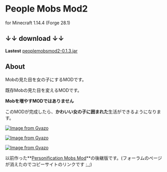 # People Mobs Mod2

for Minecraft 1.14.4 (Forge 28.1)

## ↓↓ download ↓↓

**Lastest** [peoplemobsmod2-0.1.3.jar](https://github.com/dododoshirouto/PeopleMobsMod2/releases/tag/0.1.3)

## About

Mobの見た目を女の子にするMODです。

既存Mobの見た目を変えるMODです。

**Mobを増やすMODではありません**

このMODが完成したら、**かわいい女の子に囲まれた**生活ができるようになります。

[![Image from Gyazo](https://i.gyazo.com/4c6c8a3d9096007ec7e997deb67df5c8.png)](https://gyazo.com/4c6c8a3d9096007ec7e997deb67df5c8)

[![Image from Gyazo](https://i.gyazo.com/cf4bc62c4a8296eef626583ab20f5483.png)](https://gyazo.com/cf4bc62c4a8296eef626583ab20f5483)

[![Image from Gyazo](https://i.gyazo.com/91e835f1813aa62570048a32f6f00df0.png)](https://gyazo.com/91e835f1813aa62570048a32f6f00df0)

以前作った**[Personification Mobs Mod](http://www.9minecraft.net/people-mobs-mod/)**の後継版です。(フォーラムのページが消えたのでコピーサイトのリンクです ;_;)

